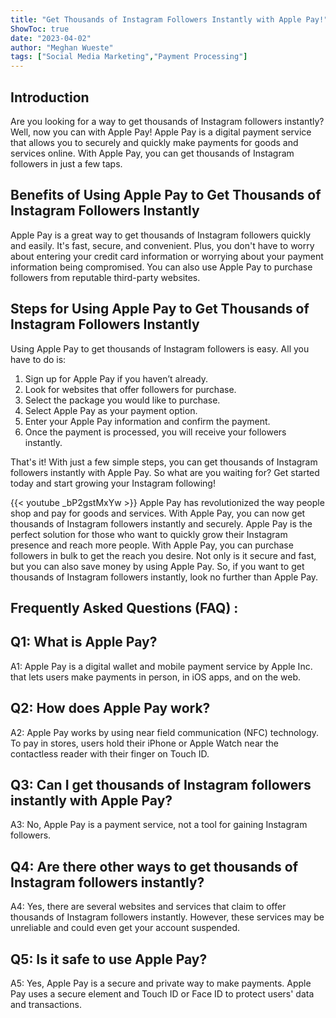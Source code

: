 ```yaml
---
title: "Get Thousands of Instagram Followers Instantly with Apple Pay!"
ShowToc: true 
date: "2023-04-02"
author: "Meghan Wueste" 
tags: ["Social Media Marketing","Payment Processing"]
---
```

## Introduction 
Are you looking for a way to get thousands of Instagram followers instantly? Well, now you can with Apple Pay! Apple Pay is a digital payment service that allows you to securely and quickly make payments for goods and services online. With Apple Pay, you can get thousands of Instagram followers in just a few taps. 

## Benefits of Using Apple Pay to Get Thousands of Instagram Followers Instantly
Apple Pay is a great way to get thousands of Instagram followers quickly and easily. It's fast, secure, and convenient. Plus, you don't have to worry about entering your credit card information or worrying about your payment information being compromised. You can also use Apple Pay to purchase followers from reputable third-party websites. 

## Steps for Using Apple Pay to Get Thousands of Instagram Followers Instantly
Using Apple Pay to get thousands of Instagram followers is easy. All you have to do is: 

1. Sign up for Apple Pay if you haven’t already. 
2. Look for websites that offer followers for purchase. 
3. Select the package you would like to purchase. 
4. Select Apple Pay as your payment option. 
5. Enter your Apple Pay information and confirm the payment. 
6. Once the payment is processed, you will receive your followers instantly. 

That's it! With just a few simple steps, you can get thousands of Instagram followers instantly with Apple Pay. So what are you waiting for? Get started today and start growing your Instagram following!

{{< youtube _bP2gstMxYw >}} 
Apple Pay has revolutionized the way people shop and pay for goods and services. With Apple Pay, you can now get thousands of Instagram followers instantly and securely. Apple Pay is the perfect solution for those who want to quickly grow their Instagram presence and reach more people. With Apple Pay, you can purchase followers in bulk to get the reach you desire. Not only is it secure and fast, but you can also save money by using Apple Pay. So, if you want to get thousands of Instagram followers instantly, look no further than Apple Pay.

## Frequently Asked Questions (FAQ) :
## Q1: What is Apple Pay?
A1: Apple Pay is a digital wallet and mobile payment service by Apple Inc. that lets users make payments in person, in iOS apps, and on the web. 

## Q2: How does Apple Pay work?
A2: Apple Pay works by using near field communication (NFC) technology. To pay in stores, users hold their iPhone or Apple Watch near the contactless reader with their finger on Touch ID. 

## Q3: Can I get thousands of Instagram followers instantly with Apple Pay?
A3: No, Apple Pay is a payment service, not a tool for gaining Instagram followers. 

## Q4: Are there other ways to get thousands of Instagram followers instantly?
A4: Yes, there are several websites and services that claim to offer thousands of Instagram followers instantly. However, these services may be unreliable and could even get your account suspended. 

## Q5: Is it safe to use Apple Pay?
A5: Yes, Apple Pay is a secure and private way to make payments. Apple Pay uses a secure element and Touch ID or Face ID to protect users' data and transactions.



